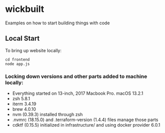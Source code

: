 # wickbuilt
Examples on how to start building things with code

## Local Start

To bring up website locally:

```
cd frontend
node app.js
```

### Locking down versions and other parts added to machine locally:

* Everything started on 13-inch, 2017 Macbook Pro. macOS 13.2.1
* zsh 5.8.1
* iterm 3.4.19
* brew 4.0.10
* nvm (0.39.3) installed through zsh 
* .nvmrc (18.15.0) and .terraform-version (1.4.4) files manage those parts 
* cdktf (0.15.5) initialized in infrastructure/ and using docker provider 6.0.1
